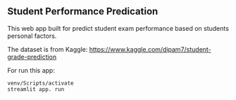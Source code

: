 ## Student Performance Predication 
This web app built for predict student exam performance based on students personal factors.

The dataset is from Kaggle: https://www.kaggle.com/dipam7/student-grade-prediction

For run this app:

    venv/Scripts/activate
    streamlit app. run